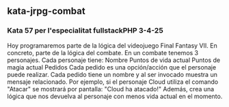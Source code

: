 ## kata-jrpg-combat
### Kata 57 per l'especialitat fullstackPHP 3-4-25
Hoy programaremos parte de la lógica del videojuego Final Fantasy VII. En concreto, parte de la lógica del combate.
En un combate tenemos 3 personajes. Cada personaje tiene:
Nombre
Puntos de vida actual
Puntos de magia actual
Pedidos
Cada pedido es una opción/acción que el personaje puede realizar. Cada pedido tiene un nombre y al ser invocado muestra un mensaje relacionado.
Por ejemplo, si el personaje Cloud utiliza el comando "Atacar" se mostrará por pantalla:
"Cloud ha atacado!"
Además, crea una lógica que nos devuelva al personaje con menos vida actual en el momento.